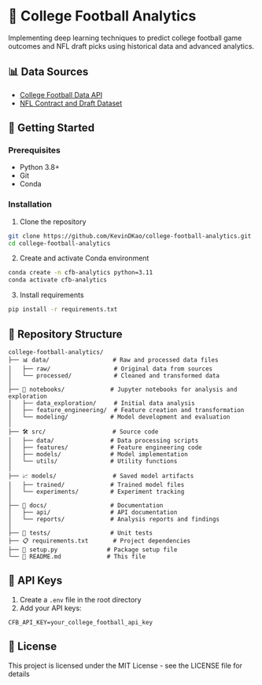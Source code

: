 # 🏈 College Football Analytics

Implementing deep learning techniques to predict college football game outcomes and NFL draft picks using historical data and advanced analytics.

## 📊 Data Sources

- [College Football Data API](https://apinext.collegefootballdata.com)
- [NFL Contract and Draft Dataset](https://www.kaggle.com/datasets/nicholasliusontag/nfl-contract-and-draft-data)

## 🚀 Getting Started

### Prerequisites

- Python 3.8+
- Git
- Conda

### Installation

1. Clone the repository
```bash
git clone https://github.com/KevinDKao/college-football-analytics.git
cd college-football-analytics
```

2. Create and activate Conda environment
```bash
conda create -n cfb-analytics python=3.11
conda activate cfb-analytics
```

3. Install requirements
```bash
pip install -r requirements.txt
```

## 📁 Repository Structure

```
college-football-analytics/
├── 📊 data/                  # Raw and processed data files
│   ├── raw/                  # Original data from sources
│   └── processed/            # Cleaned and transformed data
│
├── 🧪 notebooks/             # Jupyter notebooks for analysis and exploration
│   ├── data_exploration/     # Initial data analysis
│   ├── feature_engineering/  # Feature creation and transformation
│   └── modeling/            # Model development and evaluation
│
├── 🛠️ src/                   # Source code
│   ├── data/                # Data processing scripts
│   ├── features/            # Feature engineering code
│   ├── models/              # Model implementation
│   └── utils/               # Utility functions
│
├── 📈 models/                # Saved model artifacts
│   ├── trained/             # Trained model files
│   └── experiments/         # Experiment tracking
│
├── 📝 docs/                  # Documentation
│   ├── api/                 # API documentation
│   └── reports/             # Analysis reports and findings
│
├── 🧪 tests/                 # Unit tests
├── 📋 requirements.txt       # Project dependencies
├── 🐍 setup.py              # Package setup file
└── 📖 README.md             # This file
```

## 🔑 API Keys

1. Create a `.env` file in the root directory
2. Add your API keys:
```
CFB_API_KEY=your_college_football_api_key
```

## 📄 License

This project is licensed under the MIT License - see the LICENSE file for details